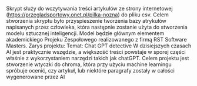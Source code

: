 Skrypt służy do wczytywania treści artykułów ze strony internetowej (https://przegladsportowy.onet.pl/pilka-nozna) do pliku csv. Celem stworzenia skryptu było przyspieszenie tworzenia bazy atrykułów napisanych przez człowieka, która następnie zostanie użyta do stworzenia modelu sztucznej inteligencji. Model będzie głównym elementem akademickiego Projeku Zespołowego realizowanego z firmą RST Software Masters. 
Zarys projektu:
Temat: Chat GPT detective
W dzisiejszych czasach AI jest praktycznie wszędzie, a większość treści powstaje w sporej części właśnie z wykorzystaniem narzędzi takich jak chatGPT. Celem projektu jest stworzenie wtyczki do chroma, która przy użyciu machine learningu spróbuje ocenić, czy artykuł, lub niektóre paragrafy zostały w całości wygenerowane przez AI
